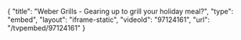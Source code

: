{
    "title": "Weber Grills - Gearing up to grill your holiday meal?",
    "type": "embed",
    "layout": "iframe-static",
    "videoId": "97124161",
    "url": "\/tvpembed\/97124161"
}